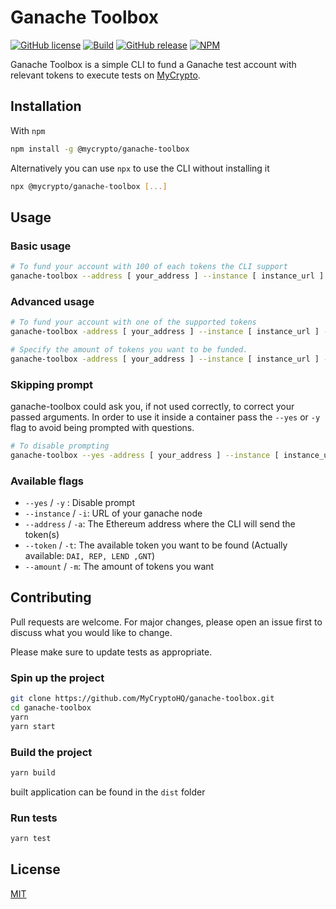 # Ganache Toolbox

[![GitHub license](https://img.shields.io/github/license/MyCryptoHQ/ganache-toolbox.svg)](https://github.com/MyCryptoHQ/ganache-toolbox/blob/master/LICENSE)
[![Build](https://github.com/MyCryptoHQ/ganache-toolbox/workflows/GitHub%20CI/badge.svg?branch=master)](https://github.com/MyCryptoHQ/MyCrypto/actions)
[![GitHub release](https://img.shields.io/github/release/MyCryptoHQ/ganache-toolbox.svg)](https://GitHub.com/MyCryptoHQ/ganache-toolbox/releases/)
[![NPM](https://nodei.co/npm/ganache-toolbox.png?mini=true)](https://npmjs.org/package/ganache-toolbox)

Ganache Toolbox is a simple CLI to fund a Ganache test account with relevant tokens to execute tests on [MyCrypto](https://github.com/MyCryptoHQ/MyCrypto).

## Installation

With `npm`

```bash
npm install -g @mycrypto/ganache-toolbox
```

Alternatively you can use `npx` to use the CLI without installing it

```bash
npx @mycrypto/ganache-toolbox [...]
```

## Usage

### Basic usage

```bash
# To fund your account with 100 of each tokens the CLI support
ganache-toolbox --address [ your_address ] --instance [ instance_url ]
```

### Advanced usage

```bash
# To fund your account with one of the supported tokens
ganache-toolbox -address [ your_address ] --instance [ instance_url ] --token [ DAI | REP | LEND | GNT ]
```

```bash
# Specify the amount of tokens you want to be funded.
ganache-toolbox -address [ your_address ] --instance [ instance_url ] --amount [0...10000]
```

### Skipping prompt

ganache-toolbox could ask you, if not used correctly, to correct your passed arguments. In order to use it inside a container pass the `--yes` or `-y` flag to avoid being prompted with questions.

```bash
# To disable prompting
ganache-toolbox --yes -address [ your_address ] --instance [ instance_url ]
```

### Available flags

- `--yes` / `-y` : Disable prompt
- `--instance` / `-i`: URL of your ganache node
- `--address` / `-a`: The Ethereum address where the CLI will send the token(s)
- `--token` / `-t`: The available token you want to be found (Actually available: `DAI, REP, LEND ,GNT`)
- `--amount` / `-m`: The amount of tokens you want

## Contributing

Pull requests are welcome. For major changes, please open an issue first to discuss what you would like to change.

Please make sure to update tests as appropriate.

### Spin up the project

```bash
git clone https://github.com/MyCryptoHQ/ganache-toolbox.git
cd ganache-toolbox
yarn
yarn start
```

### Build the project

```bash
yarn build
```

built application can be found in the `dist` folder

### Run tests

```bash
yarn test
```

## License

[MIT](https://choosealicense.com/licenses/mit/)
